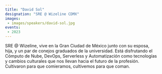 ```yaml
---
title: "David Sol"
designation: "SRE @ Wizeline CDMX"
images:
 - images/speakers/david-sol.jpg
events:
 - 2023
---
```


SRE @ Wizeline, vive en la Gran Ciudad de México junto con su esposa, hija, y un par de conejos graduados de la universidad. Está disfrutando el Cómputo de Nube, DevOps, Serverless y Automatización como tecnologías y cambios culturales que nos llevan hacia el futuro de la profesión. Cultivaron para que comieramos, cultivemos para que coman.
